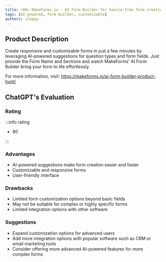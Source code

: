 ```yaml
---
title: <80> MakeForms.io - AI Form Builder for hassle-free form creation
tags: [AI-powered, form builder, customizable]
authors: sleepy
---
```


## Product Description

Create responsive and customisable forms in just a few minutes by leveraging AI-powered suggestions for question types and form fields. Just provide the Form Name and Sections and watch MakeForms' AI Form Builder bring your form to life effortlessly.

For more information, visit: https://makeforms.io/ai-form-builder-product-hunt/

## ChatGPT's Evaluation

### Rating

:::info rating

- 80

:::

### Advantages

- AI-powered suggestions make form creation easier and faster
- Customizable and responsive forms
- User-friendly interface


### Drawbacks

- Limited form customization options beyond basic fields
- May not be suitable for complex or highly specific forms
- Limited integration options with other software

### Suggestions

- Expand customization options for advanced users
- Add more integration options with popular software such as CRM or email marketing tools
- Consider offering more advanced AI-powered features for more complex forms